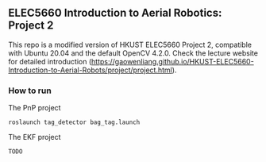 ## ELEC5660 Introduction to Aerial Robotics: Project 2 

This repo is a modified version of HKUST ELEC5660 Project 2, compatible with Ubuntu 20.04 and the default OpenCV 4.2.0.
Check the lecture website for detailed introduction (https://gaowenliang.github.io/HKUST-ELEC5660-Introduction-to-Aerial-Robots/project/project.html).

### How to run
The PnP project
```
roslaunch tag_detector bag_tag.launch
```

The EKF project
```
TODO
```